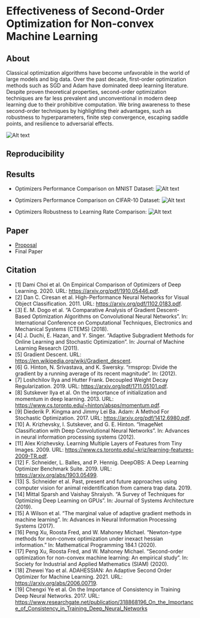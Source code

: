 # Effectiveness of Second-Order Optimization for Non-convex Machine Learning

## About
Classical optimization algorithms have become unfavorable in the world of large models and big data. Over the past decade, first-order optimization methods such as SGD and Adam have dominated deep learning literature. Despite proven theoretical properties, second-order optimization techniques are far less prevalent and unconventional in modern deep learning due to their prohibitive computation. We bring awareness to these second-order techniques by highlighting their advantages, such as robustness to hyperparameters, finite step convergence, escaping saddle points, and resilience to adversarial effects.

![Alt text](https://github.com/mnguyen0226/soo_non_convex_ml/blob/main/docs/results/Optimizers%20Performance%20Comparison%20on%20MNIST%20Datset.png)

## Reproducibility


## Results
- Optimizers Performance Comparison on MNIST Dataset:
![Alt text](https://github.com/mnguyen0226/soo_non_convex_ml/blob/main/docs/results/Optimizers%20Performance%20Comparison%20on%20MNIST%20Datset.png)

- Optimizers Performance Comparison on CIFAR-10 Dataset:
![Alt text](https://github.com/mnguyen0226/soo_non_convex_ml/blob/main/docs/results/Optimizers%20Performance%20Comparison%20on%20CIFAR-10%20Dataset.png)

- Optimizers Robustness to Learning Rate Comparison:
![Alt text](https://github.com/mnguyen0226/soo_non_convex_ml/blob/main/docs/results/Optimizers%20Robustness%20to%20Learning%20Rate%20Comparison.png)


## Paper
- [Proposal](https://github.com/mnguyen0226/soo_non_convex_ml/tree/main/docs/Proposal)
- Final Paper

## Citation
- [1] Dami Choi et al. On Empirical Comparison of Optimizers of Deep Learning. 2020. URL: https://arxiv.org/pdf/1910.05446.pdf.
- [2] Dan C. Ciresan et al. High-Performance Neural Networks for Visual Object Classification. 2011. URL: https://arxiv.org/pdf/1102.0183.pdf.
- [3] E. M. Dogo et al. “A Comparative Analysis of Gradient Descent-Based Optimization Algorithms on Convolutional Neural Networks”. In: International Conference on Computational Techniques, Electronics and Mechanical Systems (CTEMS) (2018).
- [4] J. Duchi, E. Hazan, and Y. Singer. “Adaptive Subgradient Methods for Online Learning and Stochastic Optimization”. In: Journal of Machine Learning Research (2011).
- [5] Gradient Descent. URL: https://en.wikipedia.org/wiki/Gradient_descent.
- [6] G. Hinton, N. Srivastava, and K. Swersky. “rmsprop: Divide the gradient by a running average of its recent magnitude”. In: (2012).
- [7] Loshchilov Ilya and Hutter Frank. Decoupled Weight Decay Regularization. 2019. URL: https://arxiv.org/pdf/1711.05101.pdf.
- [8] Sutskever Ilya et al. On the importance of initialization and momentum in deep learning. 2013. URL: https://www.cs.toronto.edu/~hinton/absps/momentum.pdf.
- [9] Diederik P. Kingma and Jimmy Lei Ba. Adam: A Method For Stochastic Optimization. 2017. URL: https://arxiv.org/pdf/1412.6980.pdf.
- [10] A. Krizhevsky, I. Sutskever, and G. E. Hinton. “ImageNet Classification with Deep Convolutional Neural Networks”. In: Advances in neural information processing systems (2012).
- [11] Alex Krizhevsky. Learning Multiple Layers of Features from Tiny Images. 2009. URL: https://www.cs.toronto.edu/~kriz/learning-features-2009-TR.pdf.
- [12] F. Schneider, L. Balles, and P. Hennig. DeepOBS: A Deep Learning Optimizer Benchmark Suite. 2019. URL: https://arxiv.org/abs/1903.05499.
- [13] S. Schneider et al. Past, present and future approaches using computer vision for animal reidentification from camera trap data. 2019.
- [14] Mittal Sparsh and Vaishay Shraiysh. “A Survey of Techniques for Optimizing Deep Learning on GPUs”. In: Journal of Systems Architecture (2019).
- [15] A Wilson et al. “The marginal value of adaptive gradient methods in machine learning”. In: Advances in Neural Information Processing Systems (2017).
- [16] Peng Xu, Roosta Fred, and W. Mahoney Michael. “Newton-type methods for non-convex optimization under inexact hessian information.” In: Mathematical Programming 184.1 (2020).
- [17] Peng Xu, Roosta Fred, and W. Mahoney Michael. “Second-order optimization for non-convex machine learning: An empirical study”. In: Society for Industrial and Applied Mathematics (SIAM) (2020).
- [18] Zhewei Yao et al. ADAHESSIAN: An Adaptive Second Order Optimizer for Machine Learning. 2021. URL: https://arxiv.org/abs/2006.00719.
- [19] Chengxi Ye et al. On the Importance of Consistency in Training Deep Neural Networks. 2017. URL: https://www.researchgate.net/publication/318868196_On_the_Importance_of_Consistency_in_Training_Deep_Neural_Networks
